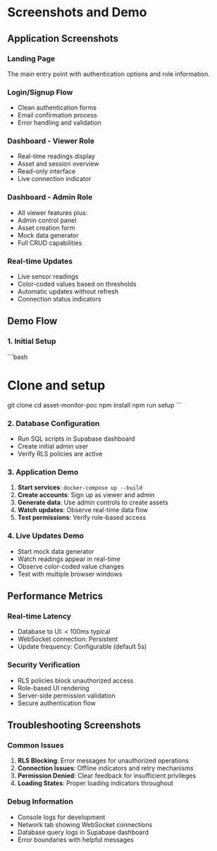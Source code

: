 # Screenshots and Demo

## Application Screenshots

### Landing Page
The main entry point with authentication options and role information.

### Login/Signup Flow
- Clean authentication forms
- Email confirmation process
- Error handling and validation

### Dashboard - Viewer Role
- Real-time readings display
- Asset and session overview
- Read-only interface
- Live connection indicator

### Dashboard - Admin Role
- All viewer features plus:
- Admin control panel
- Asset creation form
- Mock data generator
- Full CRUD capabilities

### Real-time Updates
- Live sensor readings
- Color-coded values based on thresholds
- Automatic updates without refresh
- Connection status indicators

## Demo Flow

### 1. Initial Setup
\`\`\`bash
# Clone and setup
git clone <repository>
cd asset-monitor-poc
npm install
npm run setup
\`\`\`

### 2. Database Configuration
- Run SQL scripts in Supabase dashboard
- Create initial admin user
- Verify RLS policies are active

### 3. Application Demo
1. **Start services**: `docker-compose up --build`
2. **Create accounts**: Sign up as viewer and admin
3. **Generate data**: Use admin controls to create assets
4. **Watch updates**: Observe real-time data flow
5. **Test permissions**: Verify role-based access

### 4. Live Updates Demo
- Start mock data generator
- Watch readings appear in real-time
- Observe color-coded value changes
- Test with multiple browser windows

## Performance Metrics

### Real-time Latency
- Database to UI: < 100ms typical
- WebSocket connection: Persistent
- Update frequency: Configurable (default 5s)

### Security Verification
- RLS policies block unauthorized access
- Role-based UI rendering
- Server-side permission validation
- Secure authentication flow

## Troubleshooting Screenshots

### Common Issues
1. **RLS Blocking**: Error messages for unauthorized operations
2. **Connection Issues**: Offline indicators and retry mechanisms
3. **Permission Denied**: Clear feedback for insufficient privileges
4. **Loading States**: Proper loading indicators throughout

### Debug Information
- Console logs for development
- Network tab showing WebSocket connections
- Database query logs in Supabase dashboard
- Error boundaries with helpful messages
